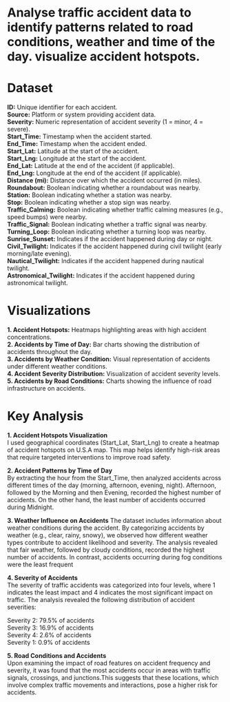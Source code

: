 # Analyse traffic accident data to identify patterns related to road conditions, weather and time of the day. visualize accident hotspots.
# Dataset
**ID:** Unique identifier for each accident.                     
**Source:** Platform or system providing accident data.                                
**Severity:** Numeric representation of accident severity (1 = minor, 4 = severe).                                 
**Start_Time:** Timestamp when the accident started.                                  
**End_Time:** Timestamp when the accident ended.                                  
**Start_Lat:** Latitude at the start of the accident.                                  
**Start_Lng:** Longitude at the start of the accident.                                     
**End_Lat:** Latitude at the end of the accident (if applicable).                                      
**End_Lng:** Longitude at the end of the accident (if applicable).                                
**Distance (mi):** Distance over which the accident occurred (in miles).                           
**Roundabout:** Boolean indicating whether a roundabout was nearby.                                
**Station:** Boolean indicating whether a station was nearby.                                  
**Stop:** Boolean indicating whether a stop sign was nearby.                                              
**Traffic_Calming:** Boolean indicating whether traffic calming measures (e.g., speed bumps) were nearby.                                     
**Traffic_Signal:** Boolean indicating whether a traffic signal was nearby.                     
**Turning_Loop:** Boolean indicating whether a turning loop was nearby.                                 
**Sunrise_Sunset:** Indicates if the accident happened during day or night.
**Civil_Twilight:** Indicates if the accident happened during civil twilight (early morning/late evening).                            
**Nautical_Twilight:** Indicates if the accident happened during nautical twilight.                                
**Astronomical_Twilight:** Indicates if the accident happened during astronomical twilight.

# Visualizations
**1. Accident Hotspots:** Heatmaps highlighting areas with high accident concentrations.                                        
**2. Accidents by Time of Day:** Bar charts showing the distribution of accidents throughout the day.                                              
**3. Accidents by Weather Condition:** Visual representation of accidents under different weather conditions.                           
**4. Accident Severity Distribution:** Visualization of accident severity levels.                            
**5. Accidents by Road Conditions:** Charts showing the influence of road infrastructure on accidents.

# Key Analysis
**1. Accident Hotspots Visualization**                         
I used geographical coordinates (Start_Lat, Start_Lng) to create a heatmap of accident hotspots on U.S.A map. This map helps identify high-risk areas that require targeted interventions to improve road safety.

**2. Accident Patterns by Time of Day**                                              
By extracting the hour from the Start_Time, then analyzed accidents across different times of the day (morning, afternoon, evening, night). Afternoon, followed by the Morning and then Evening, recorded the highest number of accidents. On the other hand, the least number of accidents occurred during Midnight. 

**3. Weather Influence on Accidents**
The dataset includes information about weather conditions during the accident. By categorizing accidents by weather (e.g., clear, rainy, snowy), we observed how different weather types contribute to accident likelihood and severity. The analysis revealed that fair weather, followed by cloudy conditions, recorded the highest number of accidents. In contrast, accidents occurring during fog conditions were the least frequent

**4. Severity of Accidents**                        
The severity of traffic accidents was categorized into four levels, where 1 indicates the least impact and 4 indicates the most significant impact on traffic. The analysis revealed the following distribution of accident severities:                               

  Severity 2: 79.5% of accidents               
  Severity 3: 16.9% of accidents                            
  Severity 4: 2.6% of accidents                            
  Severity 1: 0.9% of accidents                             

**5. Road Conditions and Accidents**                 
Upon examining the impact of road features on accident frequency and severity, it was found that the most accidents occur in areas with traffic signals, crossings, and junctions.This suggests that these locations, which involve complex traffic movements and interactions, pose a higher risk for accidents.
